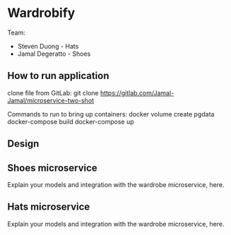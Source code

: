 # Wardrobify

Team:

* Steven Duong - Hats
* Jamal Degeratto - Shoes


## How to run application

clone file from GitLab: git clone https://gitlab.com/Jamal-Jamal/microservice-two-shot

Commands to run to bring up containers:
docker volume create pgdata
docker-compose build
docker-compose up

## Design



## Shoes microservice

Explain your models and integration with the wardrobe
microservice, here.

## Hats microservice

Explain your models and integration with the wardrobe
microservice, here.
